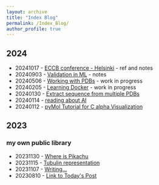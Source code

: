 ```yaml
---
layout: archive
title: "Index Blog"
permalink: /Index_Blog/
author_profile: true
---
```

## 2024

- 20241017 - [ECCB conference - Helsinki](../_posts/2024-10-17-ECCB2024-Helsinki.md) - ref and notes 
- 20240903 - [Validation in ML](../_posts/2024-09-03-ValidationInML.md) - notes
- 20240506 - [Working with PDBs](../_posts/2024-05-06-Working-With-PDBs.md) - work in progress
- 20240205 - [Learning Docker](../_posts/2024-02-05-Docker-Intro.md) - work in progress
- 20240130 - [Extract sequence from multiple PDBs](../_posts/2024-01-30-FromPDBtoSequence.md)
- 20240114 - [reading about AI](../_posts/2024-01-14-Reading_About_AI.md)
- 20240112 - [pyMol Tutorial for C alpha Visualization](../_posts/2024-01-12-PyMol_Tutorial.md)

## 2023
### my own public library
- 20231130 - [Where is Pikachu](../_posts/2023-11-30-Pikachu.md)
- 20231115 - [Tubulin representation](../_posts/2023-11-15-TubulinPyMol.md)
- 20231107 - [Writing...](../_posts/2023-11-07-Writing.md)
- 20230810 - [Link to Today's Post](../_posts/2023-10-08-Today.md)

